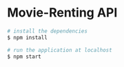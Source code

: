 # Movie-Renting API
``` bash
# install the dependencies
$ npm install

# run the application at localhost
$ npm start

```

